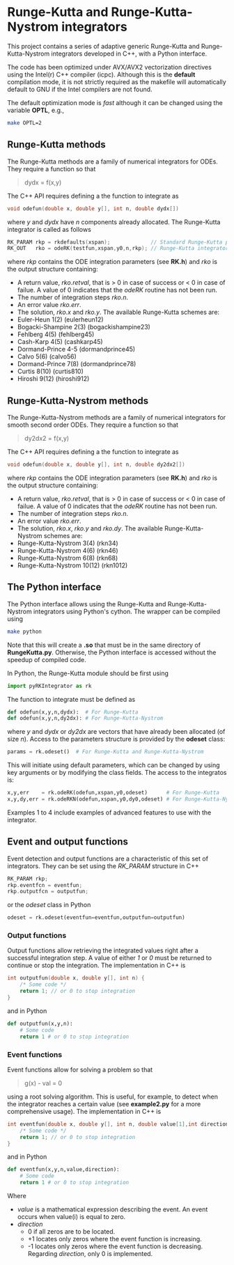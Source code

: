 # Runge-Kutta and Runge-Kutta-Nystrom integrators

This project contains a series of adaptive generic Runge-Kutta and Runge-Kutta-Nystrom integrators developed in C++, with a Python interface.

The code has been optimized under AVX/AVX2 vectorization directives using the Intel(r) C++ compiler (icpc). Although this is the **default** compilation mode, it is not strictly required as the makefile will automatically default to GNU if the Intel compilers are not found.

The default optimization mode is *fast* although it can be changed using the variable **OPTL**, e.g.,
```bash
make OPTL=2
```

## Runge-Kutta methods

The Runge-Kutta methods are a family of numerical integrators for ODEs. They require a function so that
> dydx = f(x,y)

The C++ API requires defining a the function to integrate as
```C++
void odefun(double x, double y[], int n, double dydx[])
```
where *y* and *dydx* have *n* components already allocated. The Runge-Kutta integrator is called as follows
```c++
RK_PARAM rkp = rkdefaults(xspan);             // Standard Runge-Kutta parameters
RK_OUT   rko = odeRK(testfun,xspan,y0,n,rkp); // Runge-Kutta integrator
```
where *rkp* contains the ODE integration parameters (see **RK.h**) and *rko* is the output structure containing:
*	A return value, *rko.retval*, that is > 0 in case of success or < 0 in case of failue. A value of 0 indicates that the *odeRK* routine has not been run.
*	The number of integration steps *rko.n*.
*	An error value *rko.err*.
*	The solution, *rko.x* and *rko.y*.
The available Runge-Kutta schemes are:
*	Euler-Heun 1(2) (eulerheun12)
*	Bogacki-Shampine 2(3) (bogackishampine23)
*	Fehlberg 4(5) (fehlberg45)
*	Cash-Karp 4(5) (cashkarp45)
*	Dormand-Prince 4-5 (dormandprince45)
*	Calvo 5(6) (calvo56)
*	Dormand-Prince 7(8) (dormandprince78)
*	Curtis 8(10) (curtis810)
*	Hiroshi 9(12) (hiroshi912)

## Runge-Kutta-Nystrom methods

The Runge-Kutta-Nystrom methods are a family of numerical integrators for smooth second order ODEs. They require a function so that
> dy2dx2 = f(x,y)

The C++ API requires defining a the function to integrate as
```C++
void odefun(double x, double y[], int n, double dy2dx2[])
```
where *rkp* contains the ODE integration parameters (see **RK.h**) and *rko* is the output structure containing:
*	A return value, *rko.retval*, that is > 0 in case of success or < 0 in case of failue. A value of 0 indicates that the *odeRK* routine has not been run.
*	The number of integration steps *rko.n*.
*	An error value *rko.err*.
*	The solution, *rko.x*, *rko.y* and *rko.dy*.
The available Runge-Kutta-Nystrom schemes are:
*	Runge-Kutta-Nystrom 3(4) (rkn34)
*	Runge-Kutta-Nystrom 4(6) (rkn46)
*	Runge-Kutta-Nystrom 6(8) (rkn68)
*	Runge-Kutta-Nystrom 10(12) (rkn1012)

## The Python interface

The Python interface allows using the Runge-Kutta and Runge-Kutta-Nystrom integrators using Python's cython. The wrapper can be compiled using
```bash
make python
```
Note that this will create a **.so** that must be in the same directory of **RungeKutta.py**. Otherwise, the Python interface is accessed without the speedup of compiled code.

In Python, the Runge-Kutta module should be first using
```python
import pyRKIntegrator as rk
```
The function to integrate must be defined as
```python
def odefun(x,y,n,dydx):  # For Runge-Kutta
def odefun(x,y,n,dy2dx): # For Runge-Kutta-Nystrom
```
where *y* and *dydx* or *dy2dx* are vectors that have already been allocated (of size *n*). Access to the parameters structure is provided by the **odeset** class:
```python
params = rk.odeset()  # For Runge-Kutta and Runge-Kutta-Nystrom
```
This will initiate using default parameters, which can be changed by using key arguments or by modifying the class fields. The access to the integratos is:
```python
x,y,err    = rk.odeRK(odefun,xspan,y0,odeset)      # For Runge-Kutta
x,y,dy,err = rk.odeRKN(odefun,xspan,y0,dy0,odeset) # For Runge-Kutta-Nystrom
```
Examples 1 to 4 include examples of advanced features to use with the integrator.

## Event and output functions

Event detection and output functions are a characteristic of this set of integrators. They can be set using the *RK_PARAM* structure in C++
```c++
RK_PARAM rkp;
rkp.eventfcn = eventfun;
rkp.outputfcn = outputfun;
```
or the *odeset* class in Python
```python
odeset = rk.odeset(eventfun=eventfun,outputfun=outputfun)
```

### Output functions

Output functions allow retrieving the integrated values right after a successful integration step. A value of either *1* or *0* must be returned to continue or stop the integration. The implementation in C++ is
```c++
int outputfun(double x, double y[], int n) {
	/* Some code */
	return 1; // or 0 to stop integration
}
```
and in Python
```python
def outputfun(x,y,n):
	# Some code
	return 1 # or 0 to stop integration
```

### Event functions

Event functions allow for solving a problem so that 
> g(x) - val = 0

using a root solving algorithm. This is useful, for example, to detect when the integrator reaches a certain value (see **example2.py** for a more comprehensive usage). The implementation in C++ is
```c++
int eventfun(double x, double y[], int n, double value[1],int direction[1]) {
	/* Some code */
	return 1; // or 0 to stop integration
}
```
and in Python
```python
def eventfun(x,y,n,value,direction):
	# Some code
	return 1 # or 0 to stop integration
```
Where
*	*value* is a mathematical expression describing the event. An event occurs when value(i) is equal to zero.
*	*direction*
    -	0 if all zeros are to be located.
    -	+1 locates only zeros where the event function is increasing.
    -	-1 locates only zeros where the event function is decreasing.
Regarding *direction*, only 0 is implemented.